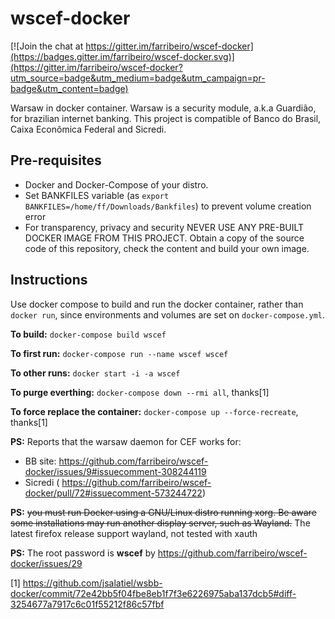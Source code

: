 # wscef-docker

[![Join the chat at https://gitter.im/farribeiro/wscef-docker](https://badges.gitter.im/farribeiro/wscef-docker.svg)](https://gitter.im/farribeiro/wscef-docker?utm_source=badge&utm_medium=badge&utm_campaign=pr-badge&utm_content=badge)

Warsaw in docker container. Warsaw is a security module, a.k.a Guardião, for brazilian internet banking. This project is compatible of Banco do Brasil, Caixa Econômica Federal and Sicredi.

## Pre-requisites

- Docker and Docker-Compose of your distro.
- Set BANKFILES variable (as `export BANKFILES=/home/ff/Downloads/Bankfiles`) to prevent volume creation error
- For transparency, privacy and security NEVER USE ANY PRE-BUILT DOCKER IMAGE FROM THIS PROJECT. Obtain a copy of the source code of this repository, check the content and build your own image.

## Instructions

Use docker compose to build and run the docker container, rather than `docker run`, since environments and volumes are set on `docker-compose.yml`.

**To build:** `docker-compose build wscef`

**To first run:** `docker-compose run --name wscef wscef`

**To other runs:** `docker start -i -a wscef`

**To purge everthing:** `docker-compose down --rmi all`, thanks[1]

**To force replace the container:** `docker-compose up --force-recreate`, thanks[1]

**PS:** Reports that the warsaw daemon for CEF works for:
- BB site: https://github.com/farribeiro/wscef-docker/issues/9#issuecomment-308244119 
- Sicredi ( https://github.com/farribeiro/wscef-docker/pull/72#issuecomment-573244722)


**PS:** ~~you must run Docker using a GNU/Linux distro running xorg. Be aware some installations may run another display server, such as Wayland.~~
The latest firefox release support wayland, not tested with xauth

**PS:** The root password is **wscef** by https://github.com/farribeiro/wscef-docker/issues/29

[1] https://github.com/jsalatiel/wsbb-docker/commit/72e42bb5f04fbe8eb1f7f3e6226975aba137dcb5#diff-3254677a7917c6c01f55212f86c57fbf